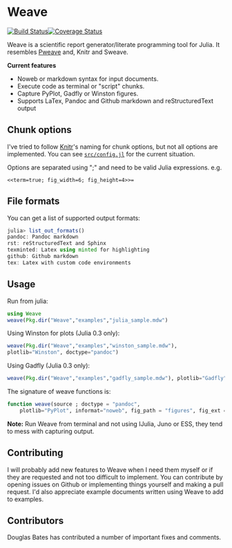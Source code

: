 # Weave

[![Build Status](https://travis-ci.org/mpastell/Weave.jl.svg?branch=master)](https://travis-ci.org/mpastell/Weave.jl)[![Coverage Status](https://img.shields.io/coveralls/mpastell/Weave.jl.svg)](https://coveralls.io/r/mpastell/Weave.jl?branch=master)

Weave is a scientific report generator/literate programming tool
for Julia. It resembles [Pweave](http://mpastell.com/pweave) and, Knitr
and Sweave.


**Current features**

* Noweb or markdown syntax for input documents.
* Execute code as terminal or "script" chunks.
* Capture PyPlot, Gadfly or Winston figures.
* Supports LaTex, Pandoc and Github markdown and reStructuredText output


## Chunk options

I've tried to follow [Knitr](http://yihui.name/knitr/options)'s naming for chunk options, but not all options are implemented.
You can see [`src/config.jl`](https://github.com/mpastell/Weave.jl/blob/master/src/config.jl) for the current situation.

Options are separated using ";" and need to be valid Julia expressions. e.g.

    <<term=true; fig_width=6; fig_height=4>>=

## File formats

You can get a list of supported output formats:

````julia
julia> list_out_formats()
pandoc: Pandoc markdown
rst: reStructuredText and Sphinx
texminted: Latex using minted for highlighting
github: Github markdown
tex: Latex with custom code environments
````


## Usage

Run from julia:

````julia
using Weave
weave(Pkg.dir("Weave","examples","julia_sample.mdw")
````

Using Winston for plots (Julia 0.3 only):

````julia
weave(Pkg.dir("Weave","examples","winston_sample.mdw"),
plotlib="Winston", doctype="pandoc")
````

Using Gadfly (Julia 0.3 only):

````julia
weave(Pkg.dir("Weave","examples","gadfly_sample.mdw"), plotlib="Gadfly")
````

The signature of weave functions is:

````julia
function weave(source ; doctype = "pandoc",
    plotlib="PyPlot", informat="noweb", fig_path = "figures", fig_ext = nothing)
````

**Note:** Run Weave from terminal and not using IJulia, Juno or ESS, they tend to mess with capturing output.

## Contributing

I will probably add new features to Weave when I need them myself or if they are requested and not too difficult to implement. You can contribute by opening issues on Github or implementing things yourself and making a pull request. I'd also appreciate example documents written using Weave to add to examples.

## Contributors

Douglas Bates has contributed a number of important fixes and comments.
